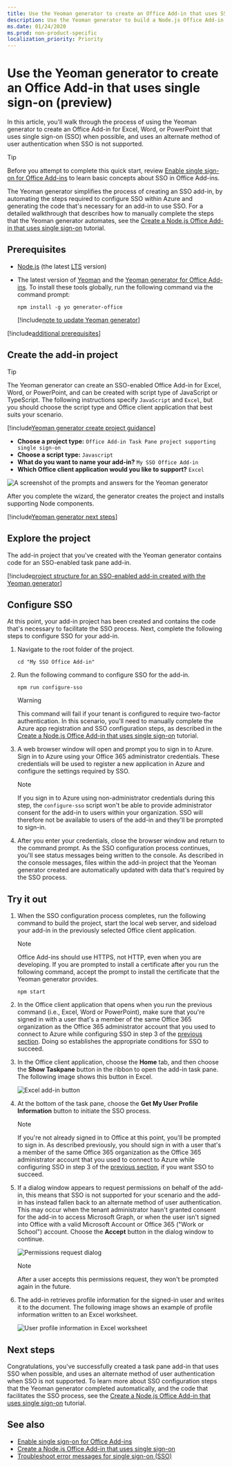 ```yaml
---
title: Use the Yeoman generator to create an Office Add-in that uses SSO (preview)
description: Use the Yeoman generator to build a Node.js Office Add-in that uses single sign-on (preview).
ms.date: 01/24/2020
ms.prod: non-product-specific
localization_priority: Priority
---
```


# Use the Yeoman generator to create an Office Add-in that uses single sign-on (preview)

In this article, you'll walk through the process of using the Yeoman generator to create an Office Add-in for Excel, Word, or PowerPoint that uses single sign-on (SSO) when possible, and uses an alternate method of user authentication when SSO is not supported.

> [!TIP]
> Before you attempt to complete this quick start, review [Enable single sign-on for Office Add-ins](../develop/sso-in-office-add-ins.md) to learn basic concepts about SSO in Office Add-ins. 
 
The Yeoman generator simplifies the process of creating an SSO add-in, by automating the steps required to configure SSO within Azure and generating the code that's necessary for an add-in to use SSO. For a detailed walkthrough that describes how to manually complete the steps that the Yeoman generator automates, see the [Create a Node.js Office Add-in that uses single sign-on](../develop/create-sso-office-add-ins-nodejs.md) tutorial.

## Prerequisites

* [Node.js](https://nodejs.org) (the latest [LTS](https://nodejs.org/about/releases) version)

* The latest version of [Yeoman](https://github.com/yeoman/yo) and the [Yeoman generator for Office Add-ins](https://github.com/OfficeDev/generator-office). To install these tools globally, run the following command via the command prompt:

    ```command&nbsp;line
    npm install -g yo generator-office
    ```

    [!include[note to update Yeoman generator](../includes/note-yeoman-generator-update.md)]

[!include[additional prerequisites](../includes/sso-tutorial-prereqs.md)]

## Create the add-in project

> [!TIP]
> The Yeoman generator can create an SSO-enabled Office Add-in for Excel, Word, or PowerPoint, and can be created with script type of JavaScript or TypeScript. The following instructions specify `JavaScript` and `Excel`, but you should choose the script type and Office client application that best suits your scenario.

[!include[Yeoman generator create project guidance](../includes/yo-office-command-guidance.md)]

- **Choose a project type:** `Office Add-in Task Pane project supporting single sign-on`
- **Choose a script type:** `Javascript`
- **What do you want to name your add-in?** `My SSO Office Add-in`
- **Which Office client application would you like to support?** `Excel`

![A screenshot of the prompts and answers for the Yeoman generator](../images/yo-office-sso-excel.png)

After you complete the wizard, the generator creates the project and installs supporting Node components.

[!include[Yeoman generator next steps](../includes/yo-office-next-steps.md)]

## Explore the project

The add-in project that you've created with the Yeoman generator contains code for an SSO-enabled task pane add-in.

[!include[project structure for an SSO-enabled add-in created with the Yeoman generator](../includes/sso-yeoman-project-structure.md)]

## Configure SSO

At this point, your add-in project has been created and contains the code that's necessary to facilitate the SSO process. Next, complete the following steps to configure SSO for your add-in.

1. Navigate to the root folder of the project.

    ```command&nbsp;line
    cd "My SSO Office Add-in"
    ```

2. Run the following command to configure SSO for the add-in.

    ```command&nbsp;line
    npm run configure-sso
    ```

    > [!WARNING]
    > This command will fail if your tenant is configured to require two-factor authentication. In this scenario, you'll need to manually complete the Azure app registration and SSO configuration steps, as described in the [Create a Node.js Office Add-in that uses single sign-on](../develop/create-sso-office-add-ins-nodejs.md) tutorial.

3. A web browser window will open and prompt you to sign in to Azure. Sign in to Azure using your Office 365 administrator credentials. These credentials will be used to register a new application in Azure and configure the settings required by SSO.

    > [!NOTE]
    > If you sign in to Azure using non-administrator credentials during this step, the `configure-sso` script won't be able to provide administrator consent for the add-in to users within your organization. SSO will therefore not be available to users of the add-in and they'll be prompted to sign-in.

4. After you enter your credentials, close the browser window and return to the command prompt. As the SSO configuration process continues, you'll see status messages being written to the console. As described in the console messages, files within the add-in project that the Yeoman generator created are automatically updated with data that's required by the SSO process.

## Try it out

1. When the SSO configuration process completes, run the following command to build the project, start the local web server, and sideload your add-in in the previously selected Office client application.

    > [!NOTE]
    > Office Add-ins should use HTTPS, not HTTP, even when you are developing. If you are prompted to install a certificate after you run the following command, accept the prompt to install the certificate that the Yeoman generator provides.

    ```command&nbsp;line
    npm start
    ```

2. In the Office client application that opens when you run the previous command (i.e., Excel, Word or PowerPoint), make sure that you're signed in with a user that's a member of the same Office 365 organization as the Office 365 administrator account that you used to connect to Azure while configuring SSO in step 3 of the [previous section](#configure-sso). Doing so establishes the appropriate conditions for SSO to succeed. 

3. In the Office client application, choose the **Home** tab, and then choose the **Show Taskpane** button in the ribbon to open the add-in task pane. The following image shows this button in Excel.

    ![Excel add-in button](../images/excel-quickstart-addin-3b.png)

4. At the bottom of the task pane, choose the **Get My User Profile Information** button to initiate the SSO process. 

    > [!NOTE] 
    > If you're not already signed in to Office at this point, you'll be prompted to sign in. As described previously, you should sign in with a user that's a member of the same Office 365 organization as the Office 365 administrator account that you used to connect to Azure while configuring SSO in step 3 of the [previous section](#configure-sso), if you want SSO to succeed.

5. If a dialog window appears to request permissions on behalf of the add-in, this means that SSO is not supported for your scenario and the add-in has instead fallen back to an alternate method of user authentication. This may occur when the tenant administrator hasn't granted consent for the add-in to access Microsoft Graph, or when the user isn't signed into Office with a valid Microsoft Account or Office 365 ("Work or School") account. Choose the **Accept** button in the dialog window to continue.

    ![Permissions request dialog](../images/sso-permissions-request.png)

    > [!NOTE]
    > After a user accepts this permissions request, they won't be prompted again in the future.

6. The add-in retrieves profile information for the signed-in user and writes it to the document. The following image shows an example of profile information written to an Excel worksheet.

    ![User profile information in Excel worksheet](../images/sso-user-profile-info-excel.png)

## Next steps

Congratulations, you've successfully created a task pane add-in that uses SSO when possible, and uses an alternate method of user authentication when SSO is not supported. To learn more about SSO configuration steps that the Yeoman generator completed automatically, and the code that facilitates the SSO process, see the [Create a Node.js Office Add-in that uses single sign-on](../develop/create-sso-office-add-ins-nodejs.md) tutorial.

## See also

- [Enable single sign-on for Office Add-ins](../develop/sso-in-office-add-ins.md)
- [Create a Node.js Office Add-in that uses single sign-on](../develop/create-sso-office-add-ins-nodejs.md)
- [Troubleshoot error messages for single sign-on (SSO)](../develop/troubleshoot-sso-in-office-add-ins.md)